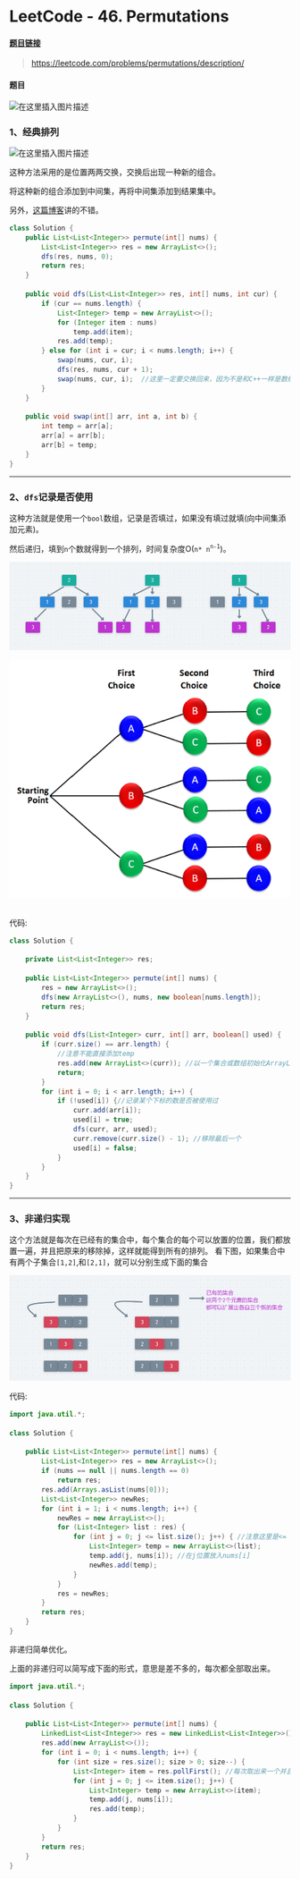 # LeetCode - 46. Permutations

#### [题目链接](https://leetcode.com/problems/permutations/description/)

> https://leetcode.com/problems/permutations/description/

#### 题目

![在这里插入图片描述](images/46_t.png)

### 1、经典排列
![在这里插入图片描述](images/46_s.png)

这种方法采用的是位置两两交换，交换后出现一种新的组合。

将这种新的组合添加到中间集，再将中间集添加到结果集中。

另外，[这篇博客](https://blog.csdn.net/summerxiachen/article/details/60579623)讲的不错。

```java
class Solution {
    public List<List<Integer>> permute(int[] nums) {
        List<List<Integer>> res = new ArrayList<>();
        dfs(res, nums, 0);
        return res;
    }

    public void dfs(List<List<Integer>> res, int[] nums, int cur) {
        if (cur == nums.length) {
            List<Integer> temp = new ArrayList<>();
            for (Integer item : nums)
                temp.add(item);
            res.add(temp);
        } else for (int i = cur; i < nums.length; i++) {
            swap(nums, cur, i);
            dfs(res, nums, cur + 1);
            swap(nums, cur, i);  //这里一定要交换回来，因为不是和C++一样是数组的拷贝，Java中是数组的引用，不能改变，不然得不到正确的结果
        }
    }

    public void swap(int[] arr, int a, int b) {
        int temp = arr[a];
        arr[a] = arr[b];
        arr[b] = temp;
    }
}
```
***
### 2、`dfs`记录是否使用
这种方法就是使用一个`bool`数组，记录是否填过，如果没有填过就填(向中间集添加元素)。

然后递归，填到`n`个数就得到一个排列，时间复杂度O(`n* n`<sup>`n-1`</sup>)。

![这里写图片描述](images/39_ss.png)

<div align="center"><img src="images/46_ss.png"></div><br>

代码:

```java
class Solution {

    private List<List<Integer>> res;

    public List<List<Integer>> permute(int[] nums) {
        res = new ArrayList<>();
        dfs(new ArrayList<>(), nums, new boolean[nums.length]);
        return res;
    }

    public void dfs(List<Integer> curr, int[] arr, boolean[] used) {
        if (curr.size() == arr.length) {
            //注意不能直接添加temp
            res.add(new ArrayList<>(curr)); //以一个集合或数组初始化ArrayList al = new ArrayList(a);//a为集合或数组
            return;
        }
        for (int i = 0; i < arr.length; i++) {
            if (!used[i]) {//记录某个下标的数是否被使用过
                curr.add(arr[i]);
                used[i] = true;
                dfs(curr, arr, used);
                curr.remove(curr.size() - 1); //移除最后一个
                used[i] = false;
            }
        }
    }
}

```
***
### 3、非递归实现

这个方法就是每次在已经有的集合中，每个集合的每个可以放置的位置，我们都放置一遍，并且把原来的移除掉，这样就能得到所有的排列。
看下图，如果集合中有两个子集合`[1,2]`,和`[2,1]`，就可以分别生成下面的集合

![这里写图片描述](images/46_ss2.png)

代码:

```java
import java.util.*;

class Solution {

    public List<List<Integer>> permute(int[] nums) {
        List<List<Integer>> res = new ArrayList<>();
        if (nums == null || nums.length == 0)
            return res;
        res.add(Arrays.asList(nums[0]));
        List<List<Integer>> newRes;
        for (int i = 1; i < nums.length; i++) {
            newRes = new ArrayList<>();
            for (List<Integer> list : res) { 
                for (int j = 0; j <= list.size(); j++) { //注意这里是<= 有这么多个位置可以插入
                    List<Integer> temp = new ArrayList<>(list);
                    temp.add(j, nums[i]); //在j位置放入nums[i]
                    newRes.add(temp);
                }
            }
            res = newRes;
        }
        return res;
    }
}
```
非递归简单优化。

上面的非递归可以简写成下面的形式，意思是差不多的，每次都全部取出来。

```java
import java.util.*;

class Solution {

    public List<List<Integer>> permute(int[] nums) {
        LinkedList<List<Integer>> res = new LinkedList<List<Integer>>();
        res.add(new ArrayList<>());
        for (int i = 0; i < nums.length; i++) {
            for (int size = res.size(); size > 0; size--) {
                List<Integer> item = res.pollFirst(); //每次取出来一个并且弹出
                for (int j = 0; j <= item.size(); j++) {
                    List<Integer> temp = new ArrayList<>(item);
                    temp.add(j, nums[i]);
                    res.add(temp);
                }
            }
        }
        return res;
    }
}
```
